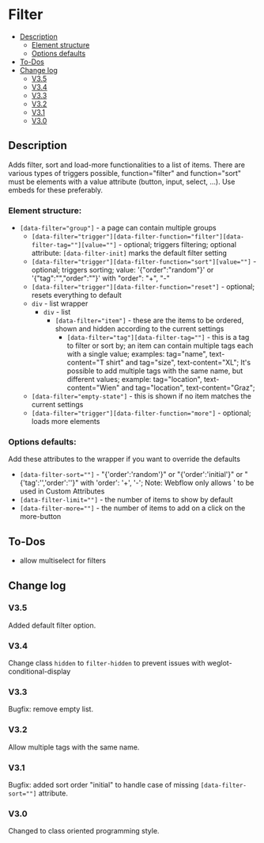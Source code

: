 # Filter
- [Description](#description)
    - [Element structure](#element-structure)
    - [Options defaults](#options-defaults)
- [To-Dos](#to-dos)
- [Change log](#change-log)
    - [V3.5](#v35)
    - [V3.4](#v34)
    - [V3.3](#v33)
    - [V3.2](#v32)
    - [V3.1](#v31)
    - [V3.0](#v30)

## Description
Adds filter, sort and load-more functionalities to a list of items.
There are various types of triggers possible, function="filter" and function="sort" must be elements with a value attribute (button, input, select, ...). Use embeds for these preferably.
### Element structure:
- `[data-filter="group"]` - a page can contain multiple groups
    - `[data-filter="trigger"][data-filter-function="filter"][data-filter-tag=""][value=""]` - optional; triggers filtering; optional attribute: `[data-filter-init]` marks the default filter setting
    - `[data-filter="trigger"][data-filter-function="sort"][value=""]` - optional; triggers sorting; value: '{"order":"random"}' or '{"tag":"","order":""}' with "order": "+", "-"
    - `[data-filter="trigger"][data-filter-function="reset"]` - optional; resets everything to default
    - `div` - list wrapper
        - `div` - list
            - `[data-filter="item"]` - these are the items to be ordered, shown and hidden according to the current settings
                - `[data-filter="tag"][data-filter-tag=""]` - this is a tag to filter or sort by; an item can contain multiple tags each with a single value; examples: tag="name", text-content="T shirt" and tag="size", text-content="XL"; It's possible to add multiple tags with the same name, but different values; example: tag="location", text-content="Wien" and tag="location", text-content="Graz";
    - `[data-filter="empty-state"]` - this is shown if no item matches the current settings
    - `[data-filter="trigger"][data-filter-function="more"]` - optional; loads more elements
### Options defaults:
Add these attributes to the wrapper if you want to override the defaults
- `[data-filter-sort=""]` - "{'order':'random'}" or "{'order':'initial'}" or "{'tag':'','order':''}" with 'order': '+', '-'; Note: Webflow only allows ' to be used in Custom Attributes
- `[data-filter-limit=""]` - the number of items to show by default
- `[data-filter-more=""]` - the number of items to add on a click on the more-button

## To-Dos
- allow multiselect for filters
<!--
```javascript
function toggleArrayItem(array, item) {
    return array.includes(item) ? array.filter(el => el !== item) : [...array, item];
}
```
-->

## Change log
### V3.5
Added default filter option.
### V3.4
Change class `hidden` to `filter-hidden` to prevent issues with weglot-conditional-display
### V3.3
Bugfix: remove empty list.
### V3.2
Allow multiple tags with the same name.
### V3.1
Bugfix: added sort order "initial" to handle case of missing `[data-filter-sort=""]` attribute.
### V3.0
Changed to class oriented programming style.